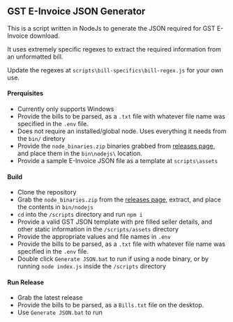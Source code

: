 ## GST E-Invoice JSON Generator

This is a script written in NodeJs to generate the JSON required for GST E-Invoice download.

It uses extremely specific regexes to extract the required information from an unformatted bill.

Update the regexes at `scripts\bill-specifics\bill-regex.js` for your own use.


#### Prerquisites
- Currently only supports Windows 
- Provide the bills to be parsed, as a `.txt` file with whatever file name was specified in the `.env` file.
- Does not require an installed/global node. Uses everything it needs from the `bin/` diretory
- Provide the `node_binaries.zip` binaries grabbed from [releases page](https://github.com/spell1612/GST-E-Invoice-JSON-Generator/releases), and place them in the `bin\nodejs\` location.
- Provide a sample E-Invoice JSON file as a template at `scripts\assets`

#### Build

- Clone the repository
- Grab the `node_binaries.zip` from the [releases page](https://github.com/spell1612/GST-E-Invoice-JSON-Generator/releases), extract, and place the contents in `bin/nodejs`
- `cd` into the `/scripts` directory and run `npm i`
- Provide a valid GST JSON template with pre filled seller details, and other static information in the `/scripts/assets` directory
- Provide the appropriate values and file names in `.env`
- Provide the bills to be parsed, as a `.txt` file with whatever file name was specified in the `.env` file.
- Double click `Generate JSON.bat` to run if using a node binary, or by running `node index.js` inside the `/scripts` directory

#### Run Release

- Grab the latest release
- Provide the bills to be parsed, as a `Bills.txt` file on the desktop.
- Use `Generate JSON.bat` to run



